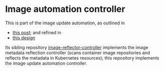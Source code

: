 # Image automation controller

This is part of the image update automation, as outlined in

 - [this post](https://squaremo.dev/posts/gitops-controllers/); and refined in
 - [this design](https://github.com/squaremo/image-reflector-controller/pull/5)

Its sibling repository
[image-reflector-controller](https://github.com/squaremo/image-reflector-controller)
implements the image metadata reflection controller (scans container
image repositories and reflects the metadata in Kubernetes resources);
this repository implements the image update automation controller.
